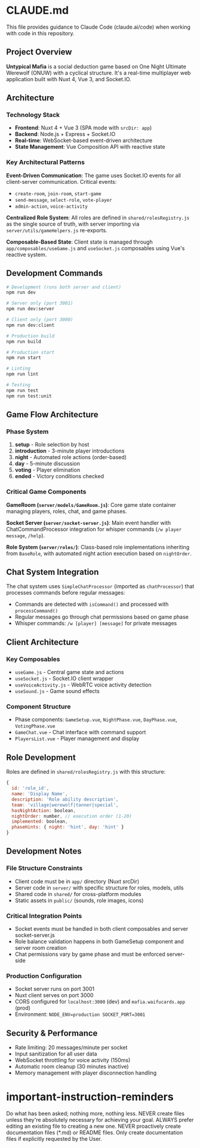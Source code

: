# CLAUDE.md

This file provides guidance to Claude Code (claude.ai/code) when working with code in this repository.

## Project Overview

**Untypical Mafia** is a social deduction game based on One Night Ultimate Werewolf (ONUW) with a cyclical structure. It's a real-time multiplayer web application built with Nuxt 4, Vue 3, and Socket.IO.

## Architecture

### Technology Stack
- **Frontend**: Nuxt 4 + Vue 3 (SPA mode with `srcDir: app`)
- **Backend**: Node.js + Express + Socket.IO
- **Real-time**: WebSocket-based event-driven architecture
- **State Management**: Vue Composition API with reactive state

### Key Architectural Patterns

**Event-Driven Communication**: The game uses Socket.IO events for all client-server communication. Critical events:
- `create-room`, `join-room`, `start-game` 
- `send-message`, `select-role`, `vote-player`
- `admin-action`, `voice-activity`

**Centralized Role System**: All roles are defined in `shared/rolesRegistry.js` as the single source of truth, with server importing via `server/utils/gameHelpers.js` re-exports.

**Composable-Based State**: Client state is managed through `app/composables/useGame.js` and `useSocket.js` composables using Vue's reactive system.

## Development Commands

```bash
# Development (runs both server and client)
npm run dev

# Server only (port 3001)
npm run dev:server

# Client only (port 3000)  
npm run dev:client

# Production build
npm run build

# Production start
npm run start

# Linting
npm run lint

# Testing
npm run test
npm run test:unit
```

## Game Flow Architecture

### Phase System
1. **setup** - Role selection by host
2. **introduction** - 3-minute player introductions  
3. **night** - Automated role actions (order-based)
4. **day** - 5-minute discussion
5. **voting** - Player elimination
6. **ended** - Victory conditions checked

### Critical Game Components

**GameRoom (`server/models/GameRoom.js`)**: Core game state container managing players, roles, chat, and game phases.

**Socket Server (`server/socket-server.js`)**: Main event handler with ChatCommandProcessor integration for whisper commands (`/w player message`, `/help`).

**Role System (`server/roles/`)**: Class-based role implementations inheriting from `BaseRole`, with automated night action execution based on `nightOrder`.

## Chat System Integration

The chat system uses `SimpleChatProcessor` (imported as `chatProcessor`) that processes commands before regular messages:

- Commands are detected with `isCommand()` and processed with `processCommand()`
- Regular messages go through chat permissions based on game phase
- Whisper commands: `/w [player] [message]` for private messages

## Client Architecture

### Key Composables
- `useGame.js` - Central game state and actions
- `useSocket.js` - Socket.IO client wrapper
- `useVoiceActivity.js` - WebRTC voice activity detection
- `useSound.js` - Game sound effects

### Component Structure
- Phase components: `GameSetup.vue`, `NightPhase.vue`, `DayPhase.vue`, `VotingPhase.vue`
- `GameChat.vue` - Chat interface with command support
- `PlayersList.vue` - Player management and display

## Role Development

Roles are defined in `shared/rolesRegistry.js` with this structure:
```javascript
{
  id: 'role_id',
  name: 'Display Name',
  description: 'Role ability description',
  team: 'village|werewolf|tanner|special',
  hasNightAction: boolean,
  nightOrder: number, // execution order (1-20)
  implemented: boolean,
  phaseHints: { night: 'hint', day: 'hint' }
}
```

## Development Notes

### File Structure Constraints
- Client code must be in `app/` directory (Nuxt srcDir)
- Server code in `server/` with specific structure for roles, models, utils
- Shared code in `shared/` for cross-platform modules
- Static assets in `public/` (sounds, role images, icons)

### Critical Integration Points
- Socket events must be handled in both client composables and server socket-server.js
- Role balance validation happens in both GameSetup component and server room creation
- Chat permissions vary by game phase and must be enforced server-side

### Production Configuration
- Socket server runs on port 3001
- Nuxt client serves on port 3000  
- CORS configured for `localhost:3000` (dev) and `mafia.waifucards.app` (prod)
- Environment: `NODE_ENV=production SOCKET_PORT=3001`

## Security & Performance

- Rate limiting: 20 messages/minute per socket
- Input sanitization for all user data
- WebSocket throttling for voice activity (150ms)
- Automatic room cleanup (30 minutes inactive)
- Memory management with player disconnection handling

# important-instruction-reminders
Do what has been asked; nothing more, nothing less.
NEVER create files unless they're absolutely necessary for achieving your goal.
ALWAYS prefer editing an existing file to creating a new one.
NEVER proactively create documentation files (*.md) or README files. Only create documentation files if explicitly requested by the User.
